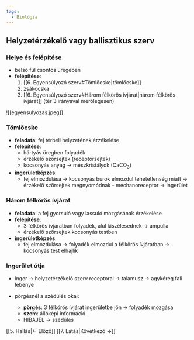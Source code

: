 ```yaml
---
tags:
  - Biológia
---
```


## Helyzetérzékelő vagy ballisztikus szerv

### Helye és felépítése
- belső fül csontos üregében
- **felépítése**:
	1. [[6. Egyensúlyozó szerv#Tömlőcske|tömlőcske]]
	2. zsákocska
	3. [[6. Egyensúlyozó szerv#Három félkörös ívjárat|három félkörös ívjárat]] (tér 3 irányával merőlegesen)

![[egyensulyozas.jpeg]]
### Tömlőcske
- **feladata**: fej térbeli helyzetének érzékelése
- **felépítése**:
	- hártyás üregben folyadék
	- érzékelő szőrsejtek (receptorsejtek)
	- kocsonyás anyag $\to$ mészkristályok (CaCO$_3$)
- **ingerületképzés**:
	- fej elmozdulása $\to$ kocsonyás burok elmozdul tehetetlenség miatt $\to$ érzékelő szőrsejtek megnyomódnak - mechanoreceptor $\to$ ingerület
### Három félkörös ívjárat
- **feladata**: a fej gyorsuló vagy lassuló mozgásának érzékelése
- **felépítése**:
	- 3 félkörös ívjáratban folyadék, alul kiszélesednek $\to$ ampulla
	- érzékelő szőrsejtek kocsonyás testben
- **ingerületképzés**:
	- fej elmozdulása $\to$ folyadék elmozdul a félkörös ívjáratban $\to$ kocsonyás test elhajlik
### Ingerület útja
- inger $\to$ helyzetérzékelő szerv receptorai $\to$ talamusz $\to$ agykéreg fali lebenye

- pörgésnél a szédülés okai:
	- **pörgés**: 3 félkörös ívjárat ingerületbe jön $\to$ folyadék mozgása
	- **szem**: állóképi információ
	- HIBAJEL $\to$ szédülés

[[5. Hallás|← Előző]]
[[7. Látás|Következő →]]